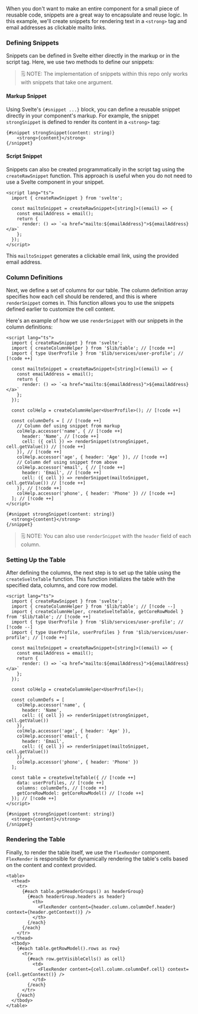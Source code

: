 When you don't want to make an entire component for a small piece of reusable
code, snippets are a great way to encapsulate and reuse logic. In this example,
we'll create snippets for rendering text in a `<strong>` tag and email addresses
as clickable mailto links.

### Defining Snippets

Snippets can be defined in Svelte either directly in the markup or in the script
tag. Here, we use two methods to define our snippets:

> 🗒️ NOTE: The implementation of snippets within this repo only works with
> snippets that take one argument.

#### Markup Snippet

Using Svelte's `{#snippet ...}` block, you can define a reusable snippet directly in your component's markup. For example, the snippet `strongSnippet` is defined to render its content in a `<strong>` tag:

```svelte
{#snippet strongSnippet(content: string)}
    <strong>{content}</strong>
{/snippet}
```

#### Script Snippet

Snippets can also be created programmatically in the script tag using the
`createRawSnippet` function. This approach is useful when you do not need
to use a Svelte component in your snippet.

```svelte
<script lang="ts">
  import { createRawSnippet } from 'svelte';

  const mailtoSnippet = createRawSnippet<[string]>((email) => {
    const emailAddress = email();
    return {
      render: () => `<a href="mailto:${emailAddress}">${emailAddress}</a>`
    };
  });
</script>
```

This `mailtoSnippet` generates a clickable email link, using the provided email address.

### Column Definitions

Next, we define a set of columns for our table. The column definition array
specifies how each cell should be rendered, and this is where `renderSnippet`
comes in. This function allows you to use the snippets defined earlier to
customize the cell content.

Here's an example of how we use `renderSnippet` with our snippets in the column
definitions:

<!-- prettier-ignore-start -->
```svelte
<script lang="ts">
  import { createRawSnippet } from 'svelte';
  import { createColumnHelper } from '$lib/table'; // [!code ++]
  import { type UserProfile } from '$lib/services/user-profile'; // [!code ++]

  const mailtoSnippet = createRawSnippet<[string]>((email) => { 
    const emailAddress = email(); 
    return { 
      render: () => `<a href="mailto:${emailAddress}">${emailAddress}</a>` 
    }; 
  }); 

  const colHelp = createColumnHelper<UserProfile>(); // [!code ++]

  const columnDefs = [ // [!code ++]
    // Column def using snippet from markup 
    colHelp.accessor('name', { // [!code ++]
      header: 'Name', // [!code ++]
      cell: ({ cell }) => renderSnippet(strongSnippet, cell.getValue()) // [!code ++]
    }), // [!code ++]
    colHelp.accessor('age', { header: 'Age' }), // [!code ++]
    // Column def using snippet from above 
    colHelp.accessor('email', { // [!code ++]
      header: 'Email', // [!code ++]
      cell: ({ cell }) => renderSnippet(mailtoSnippet, cell.getValue()) // [!code ++]
    }), // [!code ++]
    colHelp.accessor('phone', { header: 'Phone' }) // [!code ++]
  ]; // [!code ++]
</script>

{#snippet strongSnippet(content: string)}
  <strong>{content}</strong>
{/snippet}
```
<!-- prettier-ignore-end -->

> 🗒️ NOTE: You can also use `renderSnippet` with the `header` field of each
> column.

### Setting Up the Table

After defining the columns, the next step is to set up the table using the
`createSvelteTable` function. This function initializes the table with the
specified data, columns, and core row model.

<!-- prettier-ignore-start -->

```svelte
<script lang="ts">
  import { createRawSnippet } from 'svelte'; 
  import { createColumnHelper } from '$lib/table'; // [!code --]
  import { createColumnHelper, createSvelteTable, getCoreRowModel } from '$lib/table'; // [!code ++]
  import { type UserProfile } from '$lib/services/user-profile'; // [!code --]
  import { type UserProfile, userProfiles } from '$lib/services/user-profile'; // [!code ++]

  const mailtoSnippet = createRawSnippet<[string]>((email) => {
    const emailAddress = email();
    return {
      render: () => `<a href="mailto:${emailAddress}">${emailAddress}</a>`
    };
  });

  const colHelp = createColumnHelper<UserProfile>();

  const columnDefs = [
    colHelp.accessor('name', {
      header: 'Name',
      cell: ({ cell }) => renderSnippet(strongSnippet, cell.getValue())
    }),
    colHelp.accessor('age', { header: 'Age' }),
    colHelp.accessor('email', {
      header: 'Email',
      cell: ({ cell }) => renderSnippet(mailtoSnippet, cell.getValue())
    }),
    colHelp.accessor('phone', { header: 'Phone' })
  ];

  const table = createSvelteTable({ // [!code ++]
    data: userProfiles, // [!code ++]
    columns: columnDefs, // [!code ++]
    getCoreRowModel: getCoreRowModel() // [!code ++]
  }); // [!code ++]
</script>

{#snippet strongSnippet(content: string)}
  <strong>{content}</strong>
{/snippet}
```
<!-- prettier-ignore-end -->

### Rendering the Table

Finally, to render the table itself, we use the `FlexRender` component.
`FlexRender` is responsible for dynamically rendering the table's cells based on
the content and context provided.

```svelte
<table>
  <thead>
    <tr>
      {#each table.getHeaderGroups() as headerGroup}
        {#each headerGroup.headers as header}
          <th>
            <FlexRender content={header.column.columnDef.header} context={header.getContext()} />
          </th>
        {/each}
      {/each}
    </tr>
  </thead>
  <tbody>
    {#each table.getRowModel().rows as row}
      <tr>
        {#each row.getVisibleCells() as cell}
          <td>
            <FlexRender content={cell.column.columnDef.cell} context={cell.getContext()} />
          </td>
        {/each}
      </tr>
    {/each}
  </tbody>
</table>
```

